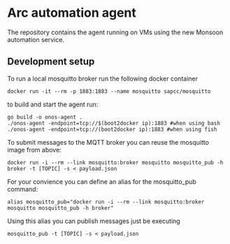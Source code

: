 # Arc automation agent

The repository contains the agent running on VMs using the new Monsoon automation service.

## Development setup

To run a local mosquitto broker run the following docker container

    docker run -it --rm -p 1883:1883 --name mosquitto sapcc/mosquitto

to build and start the agent run:

    go build -o onos-agent .
    ./onos-agent -endpoint=tcp://$(boot2docker ip):1883 #when using bash
    ./onos-agent -endpoint=tcp://(boot2docker ip):1883 #when using fish

To submit messages to the MQTT broker you can reuse the mosquitto image from above:

    docker run -i --rm --link mosquitto:broker mosquitto mosquitto_pub -h broker -t [TOPIC] -s < payload.json

For your convience you can define an alias for the mosquitto_pub command:

    alias mosquitto_pub="docker run -i --rm --link mosquitto:broker mosquitto mosquitto_pub -h broker"

Using this alias you can publish messages just be executing

    mosquitto_pub -t [TOPIC] -s < payload.json
